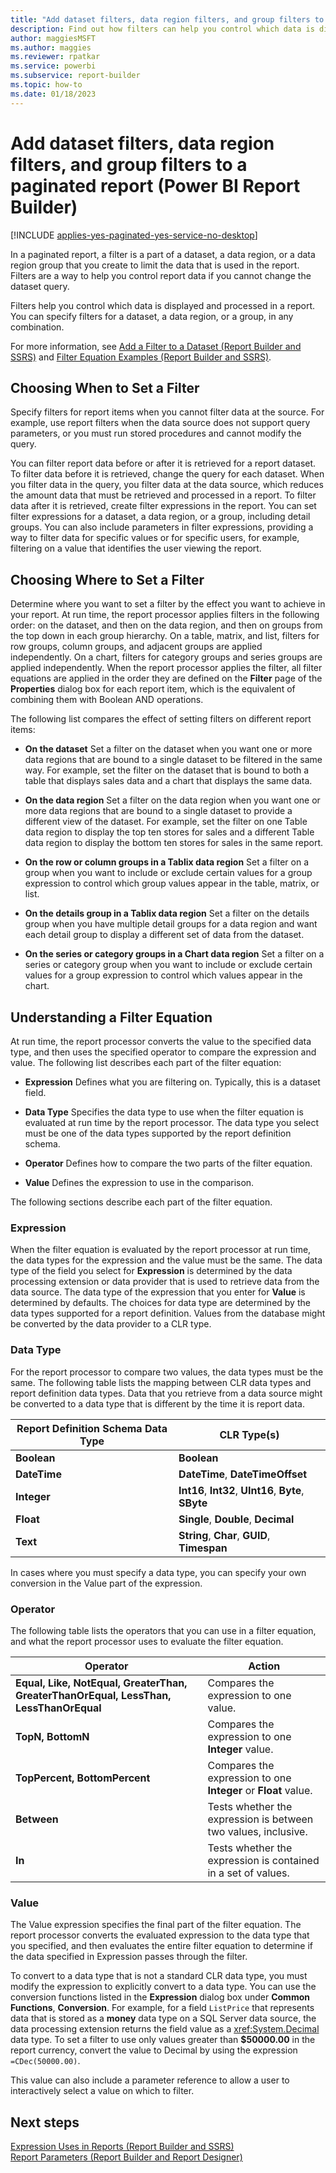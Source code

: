 ```yaml
---
title: "Add dataset filters, data region filters, and group filters to a Power BI paginated report | Microsoft Docs"
description: Find out how filters can help you control which data is displayed and processed in your paginated reports in Power BI Report Builder.
author: maggiesMSFT
ms.author: maggies
ms.reviewer: rpatkar
ms.service: powerbi
ms.subservice: report-builder
ms.topic: how-to
ms.date: 01/18/2023
---
```

# Add dataset filters, data region filters, and group filters to a paginated report (Power BI Report Builder)


[!INCLUDE [applies-yes-paginated-yes-service-no-desktop](../../includes/applies-yes-paginated-yes-service-no-desktop.md)]

  In a paginated report, a filter is a part of a dataset, a data region, or a data region group that you create to limit the data that is used in the report. Filters are a way to help you control report data if you cannot change the dataset query.
  
 Filters help you control which data is displayed and processed in a report. You can specify filters for a dataset, a data region, or a group, in any combination.  
  
 For more information, see [Add a Filter to a Dataset &#40;Report Builder and SSRS&#41;](/sql/reporting-services/report-data/add-a-filter-to-a-dataset-report-builder-and-ssrs) and [Filter Equation Examples &#40;Report Builder and SSRS&#41;](/sql/reporting-services/report-design/filter-equation-examples-report-builder-and-ssrs).
 
  
##  <a name="When"></a> Choosing When to Set a Filter  
 Specify filters for report items when you cannot filter data at the source. For example, use report filters when the data source does not support query parameters, or you must run stored procedures and cannot modify the query.  
  
 You can filter report data before or after it is retrieved for a report dataset. To filter data before it is retrieved, change the query for each dataset. When you filter data in the query, you filter data at the data source, which reduces the amount data that must be retrieved and processed in a report. To filter data after it is retrieved, create filter expressions in the report. You can set filter expressions for a dataset, a data region, or a group, including detail groups. You can also include parameters in filter expressions, providing a way to filter data for specific values or for specific users, for example, filtering on a value that identifies the user viewing the report.  
  
##  <a name="Where"></a> Choosing Where to Set a Filter  
 Determine where you want to set a filter by the effect you want to achieve in your report. At run time, the report processor applies filters in the following order: on the dataset, and then on the data region, and then on groups from the top down in each group hierarchy. On a table, matrix, and list, filters for row groups, column groups, and adjacent groups are applied independently. On a chart, filters for category groups and series groups are applied independently. When the report processor applies the filter, all filter equations are applied in the order they are defined on the **Filter** page of the **Properties** dialog box for each report item, which is the equivalent of combining them with Boolean AND operations.  
  
 The following list compares the effect of setting filters on different report items:  
  
-   **On the dataset** Set a filter on the dataset when you want one or more data regions that are bound to a single dataset to be filtered in the same way. For example, set the filter on the dataset that is bound to both a table that displays sales data and a chart that displays the same data.  
  
-   **On the data region** Set a filter on the data region when you want one or more data regions that are bound to a single dataset to provide a different view of the dataset. For example, set the filter on one Table data region to display the top ten stores for sales and a different Table data region to display the bottom ten stores for sales in the same report.  
  
-   **On the row or column groups in a Tablix data region** Set a filter on a group when you want to include or exclude certain values for a group expression to control which group values appear in the table, matrix, or list.  
  
-   **On the details group in a Tablix data region** Set a filter on the details group when you have multiple detail groups for a data region and want each detail group to display a different set of data from the dataset.  
  
-   **On the series or category groups in a Chart data region** Set a filter on a series or category group when you want to include or exclude certain values for a group expression to control which values appear in the chart.  

  
##  <a name="FilterEquations"></a> Understanding a Filter Equation  
 At run time, the report processor converts the value to the specified data type, and then uses the specified operator to compare the expression and value. The following list describes each part of the filter equation:  
  
-   **Expression** Defines what you are filtering on. Typically, this is a dataset field.  
  
-   **Data Type** Specifies the data type to use when the filter equation is evaluated at run time by the report processor. The data type you select must be one of the data types supported by the report definition schema.  
  
-   **Operator** Defines how to compare the two parts of the filter equation.  
  
-   **Value** Defines the expression to use in the comparison.  
  
 The following sections describe each part of the filter equation.  
  
### Expression  
 When the filter equation is evaluated by the report processor at run time, the data types for the expression and the value must be the same. The data type of the field you select for **Expression** is determined by the data processing extension or data provider that is used to retrieve data from the data source. The data type of the expression that you enter for **Value** is determined by defaults. The choices for data type are determined by the data types supported for a report definition. Values from the database might be converted by the data provider to a CLR type.  
  
### Data Type  
 For the report processor to compare two values, the data types must be the same. The following table lists the mapping between CLR data types and report definition data types. Data that you retrieve from a data source might be converted to a data type that is different by the time it is report data.  
  
|**Report Definition Schema Data Type**|**CLR Type(s)**|  
|--------------------------------------------|-----------------------|  
|**Boolean**|**Boolean**|  
|**DateTime**|**DateTime**, **DateTimeOffset**|  
|**Integer**|**Int16**, **Int32**, **UInt16**, **Byte**, **SByte**|  
|**Float**|**Single**, **Double**, **Decimal**|  
|**Text**|**String**, **Char**, **GUID**, **Timespan**|  
  
 In cases where you must specify a data type, you can specify your own conversion in the Value part of the expression.  
  
### Operator  
 The following table lists the operators that you can use in a filter equation, and what the report processor uses to evaluate the filter equation.  
  
|Operator|Action|  
|--------------|------------|  
|**Equal, Like, NotEqual, GreaterThan, GreaterThanOrEqual, LessThan, LessThanOrEqual**|Compares the expression to one value.|  
|**TopN, BottomN**|Compares the expression to one **Integer** value.|  
|**TopPercent, BottomPercent**|Compares the expression to one **Integer** or **Float** value.|  
|**Between**|Tests whether the expression is between two values, inclusive.|  
|**In**|Tests whether the expression is contained in a set of values.|  
  
### Value  
 The Value expression specifies the final part of the filter equation. The report processor converts the evaluated expression to the data type that you specified, and then evaluates the entire filter equation to determine if the data specified in Expression passes through the filter.  
  
 To convert to a data type that is not a standard CLR data type, you must modify the expression to explicitly convert to a data type. You can use the conversion functions listed in the **Expression** dialog box under **Common Functions**, **Conversion**. For example, for a field `ListPrice` that represents data that is stored as a **money** data type on a SQL Server data source, the data processing extension returns the field value as a <xref:System.Decimal> data type. To set a filter to use only values greater than **$50000.00** in the report currency, convert the value to Decimal by using the expression `=CDec(50000.00)`.  
  
 This value can also include a parameter reference to allow a user to interactively select a value on which to filter.  
  
## Next steps 
 [Expression Uses in Reports &#40;Report Builder and SSRS&#41;](/sql/reporting-services/report-design/expression-uses-in-reports-report-builder-and-ssrs)   
 [Report Parameters &#40;Report Builder and Report Designer&#41;](/sql/reporting-services/report-design/report-parameters-report-builder-and-report-designer)  
  
  
